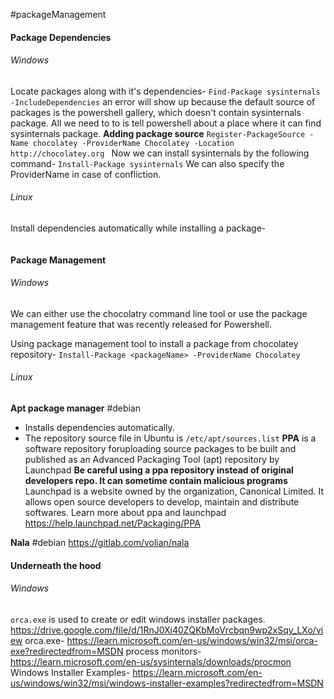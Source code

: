 #packageManagement 
#### Package Dependencies
###### Windows
Locate packages along with it's dependencies-
`Find-Package sysinternals -IncludeDependencies`
an error will show up because the default source of packages is the powershell gallery, which doesn't contain sysinternals package.
All we need to to is tell powershell about a place where it can find sysinternals package.
**Adding package source**
`Register-PackageSource -Name chocolatey -ProviderName Chocolatey -Location http://chocolatey.org `
Now we can install sysinternals by the following command-
`Install-Package sysinternals`
We can also specify the ProviderName in case of confliction.
###### Linux
Install dependencies automatically while installing a package-
```bash
```
#### Package Management
###### Windows
We can either use the chocolatry command line tool or use the package management feature that was recently released for Powershell.

Using package management tool to install a package from chocolatey repository-
`Install-Package <packageName> -ProviderName Chocolatey`

###### Linux
**Apt package manager**
#debian 

- Installs dependencies automatically.
- The repository source file in Ubuntu is `/etc/apt/sources.list`
**PPA** is a software repository foruploading source packages to be built and published as an Advanced Packaging Tool (apt) repository by Launchpad
**Be careful using a ppa repository instead of original developers repo. It can sometime contain malicious  programs**
Launchpad is a website owned by the organization, Canonical Limited. It allows open source developers to develop, maintain and distribute softwares.
Learn more about ppa and launchpad https://help.launchpad.net/Packaging/PPA

**Nala**
#debian
https://gitlab.com/volian/nala

#### Underneath the hood 
###### Windows
`orca.exe` is used to create or edit windows installer packages.
https://drive.google.com/file/d/1RnJ0Xi40ZQKbMoVrcbqn9wp2xSqy_LXo/view
orca.exe-
https://learn.microsoft.com/en-us/windows/win32/msi/orca-exe?redirectedfrom=MSDN
process monitors-
https://learn.microsoft.com/en-us/sysinternals/downloads/procmon
Windows Installer Examples-
https://learn.microsoft.com/en-us/windows/win32/msi/windows-installer-examples?redirectedfrom=MSDN
